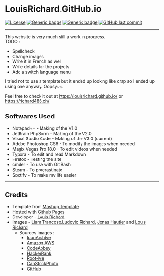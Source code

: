 # LouisRichard.GitHub.io
[![License](https://img.shields.io/badge/Licence-BSD--3-informational?style=for-the-badge)](https://opensource.org/licenses/BSD-3-Clause)
[![Generic badge](https://img.shields.io/badge/Status-WiP-red.svg?style=for-the-badge)](#)
[![Generic badge](https://img.shields.io/badge/Website-Up-green.svg?style=for-the-badge)](https://louisrichard.github.io/)
[![GitHub last commit](https://img.shields.io/github/last-commit/LouisRichard/LouisRichard.github.io?style=for-the-badge)](#)

****

This website is very much still a work in progress.  
TODO :
* Spellcheck  
* Change images  
* Write it in French as well
* Write details for the projects
* Add a switch language menu  

I tried not to use a template but it ended up looking like crap so I ended up using one anyway. Oopsy~~. 

Feel free to check it out at https://louisrichard.github.io/ or https://richard486.ch/

## Softwares Used
*  Notepad++ - Making of the V1.0  
*  JetBrain PhpSorm - Making of the V2.0  
*  Visual Studio Code - Making of the V3.0 (current)  
*  Adobe Photoshop CS6 - To modify the images when needed  
*  Magix Vegas Pro 18.0 - To edit videos when needed
*  Typora - To edit and read Markdown  
*  Firefox - Testing the site  
*  cmder - To use with Git Bash  
*  Steam - To procrastinate  
*  Spotify - To make my life easier  
****

## Credits
* Template from [Mashup Template](http://www.mashup-template.com/)  
* Hosted with [Github Pages](https://www.pages.github.com/)  
* Developer - [Louis Richard](https://www.github.com/louisrichard/) 
* Images - [Liam Trancoso](https://www.instagram.com/liamtrxn.exe/),[Ludovic Richard](https://github.com/ludovicrichard2002), [Jonas Hautier](https://www.github.com/jonashau/) and [Louis Richard](https://www.github.com/louisrichard/)  
  * Sources images :  
    * [IconArchive](https://iconarchive.com/)  
    * [Amazon AWS](https://aws.amazon.com/)  
    * [CodeAbbey](https://www.codeabbey.com/)  
    * [HackerRank](https://www.hackerrank.com/)  
    * [Root-Me](https://www.root-me.org/)  
    * [CanStockPhoto](https://www.canstockphoto.fr/)  
    * [GitHub](https://www.github.com/)   
